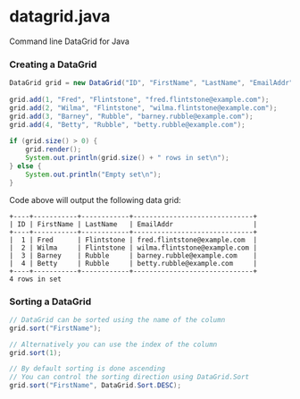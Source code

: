 datagrid.java
=============

Command line DataGrid for Java

### Creating a DataGrid

```java
DataGrid grid = new DataGrid("ID", "FirstName", "LastName", "EmailAddr");
		
grid.add(1, "Fred", "Flintstone", "fred.flintstone@example.com");
grid.add(2, "Wilma", "Flintstone", "wilma.flintstone@example.com");
grid.add(3, "Barney", "Rubble", "barney.rubble@example.com");
grid.add(4, "Betty", "Rubble", "betty.rubble@example.com");
		
if (grid.size() > 0) {
	grid.render();
	System.out.println(grid.size() + " rows in set\n");
} else {
	System.out.println("Empty set\n");
}
```

Code above will output the following data grid:

	+----+-----------+------------+------------------------------+
	| ID | FirstName | LastName   | EmailAddr                    |
	+----+-----------+------------+------------------------------+
	|  1 | Fred      | Flintstone | fred.flintstone@example.com  |
	|  2 | Wilma     | Flintstone | wilma.flintstone@example.com |
	|  3 | Barney    | Rubble     | barney.rubble@example.com    |
	|  4 | Betty     | Rubble     | betty.rubble@example.com     |
	+----+-----------+------------+------------------------------+
	4 rows in set
	
### Sorting a DataGrid

```java
// DataGrid can be sorted using the name of the column
grid.sort("FirstName");

// Alternatively you can use the index of the column
grid.sort(1);

// By default sorting is done ascending
// You can control the sorting direction using DataGrid.Sort
grid.sort("FirstName", DataGrid.Sort.DESC);
```